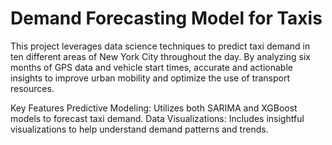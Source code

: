 # Demand Forecasting Model for Taxis

This project leverages data science techniques to predict taxi demand in ten different areas of New York City throughout the day. By analyzing six months of GPS data and vehicle start times, accurate and actionable insights to improve urban mobility and optimize the use of transport resources.

Key Features
Predictive Modeling: Utilizes both SARIMA and XGBoost models to forecast taxi demand.
Data Visualizations: Includes insightful visualizations to help understand demand patterns and trends.
